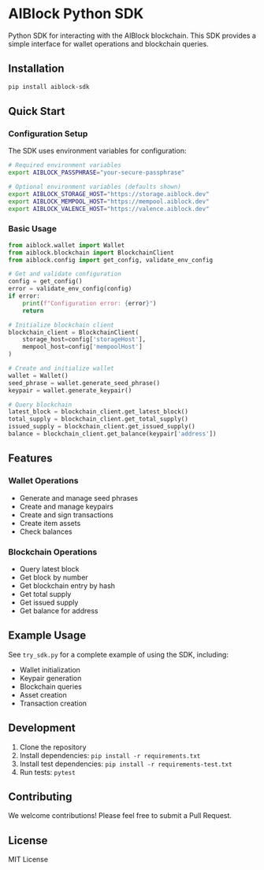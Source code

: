 # AIBlock Python SDK

Python SDK for interacting with the AIBlock blockchain. This SDK provides a simple interface for wallet operations and blockchain queries.

## Installation

```bash
pip install aiblock-sdk
```

## Quick Start

### Configuration Setup

The SDK uses environment variables for configuration:

```bash
# Required environment variables
export AIBLOCK_PASSPHRASE="your-secure-passphrase"

# Optional environment variables (defaults shown)
export AIBLOCK_STORAGE_HOST="https://storage.aiblock.dev"
export AIBLOCK_MEMPOOL_HOST="https://mempool.aiblock.dev"
export AIBLOCK_VALENCE_HOST="https://valence.aiblock.dev"
```

### Basic Usage

```python
from aiblock.wallet import Wallet
from aiblock.blockchain import BlockchainClient
from aiblock.config import get_config, validate_env_config

# Get and validate configuration
config = get_config()
error = validate_env_config(config)
if error:
    print(f"Configuration error: {error}")
    return

# Initialize blockchain client
blockchain_client = BlockchainClient(
    storage_host=config['storageHost'],
    mempool_host=config['mempoolHost']
)

# Create and initialize wallet
wallet = Wallet()
seed_phrase = wallet.generate_seed_phrase()
keypair = wallet.generate_keypair()

# Query blockchain
latest_block = blockchain_client.get_latest_block()
total_supply = blockchain_client.get_total_supply()
issued_supply = blockchain_client.get_issued_supply()
balance = blockchain_client.get_balance(keypair['address'])
```

## Features

### Wallet Operations
- Generate and manage seed phrases
- Create and manage keypairs
- Create and sign transactions
- Create item assets
- Check balances

### Blockchain Operations
- Query latest block
- Get block by number
- Get blockchain entry by hash
- Get total supply
- Get issued supply
- Get balance for address

## Example Usage

See `try_sdk.py` for a complete example of using the SDK, including:
- Wallet initialization
- Keypair generation
- Blockchain queries
- Asset creation
- Transaction creation

## Development

1. Clone the repository
2. Install dependencies: `pip install -r requirements.txt`
3. Install test dependencies: `pip install -r requirements-test.txt`
4. Run tests: `pytest`

## Contributing

We welcome contributions! Please feel free to submit a Pull Request.

## License

MIT License

